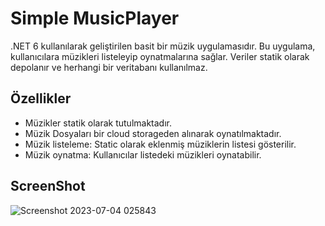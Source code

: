 # Simple MusicPlayer

.NET 6 kullanılarak geliştirilen basit bir müzik uygulamasıdır. Bu uygulama, kullanıcılara  müzikleri listeleyip oynatmalarına sağlar. Veriler statik olarak depolanır ve herhangi bir veritabanı kullanılmaz.

## Özellikler

- Müzikler statik olarak tutulmaktadır.
- Müzik Dosyaları bir cloud storageden alınarak oynatılmaktadır.
- Müzik listeleme: Static olarak eklenmiş müziklerin listesi gösterilir.
- Müzik oynatma: Kullanıcılar listedeki müzikleri oynatabilir.

## ScreenShot

![Screenshot 2023-07-04 025843](https://github.com/cmfndkl/MusicPlayer/assets/34371442/6e7dd5a3-5ad5-47d6-8249-5d9343a73e5b)
